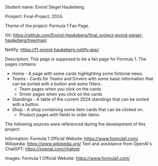 Student name: Eivind Siegel Haukeberg.

Prosject: Final-Project, 2024.

Theme of the project: Formula 1 Fan Page.

Git: https://github.com/Eivind-Haukeberg/final_project-eivind-siegel-haukeberg/tree/main

Netlify: https://f1-eivind-haukeberg.netlify.app/

Description: This page is supposed to be a fan page for Formula 1. The pages contains: 
* Home - A page with some cards highlighting some fictional news.
* Teams - Cards for Teams and Drivers with some basic information that can be sorted with a button and some filters.
     * Team pages when you click on the cards
     * Driver pages when you click on the cards
* Standings - A table of the current 2024 standings that can be sorted with a button.
* Shop - A shop containing some item cards that can be clicked on.
     * Product pages with fields to order items.



The following sources were referenced during the development of this project:

Information:
Formula 1 Official Website: https://www.formula1.com/ 
Wikipedia: https://www.wikipedia.org/ 
Text and assistance from OpenAI's ChatGPT: https://openai.com/chatgpt 

Images:
Formula 1 Official Website: https://www.formula1.com/
